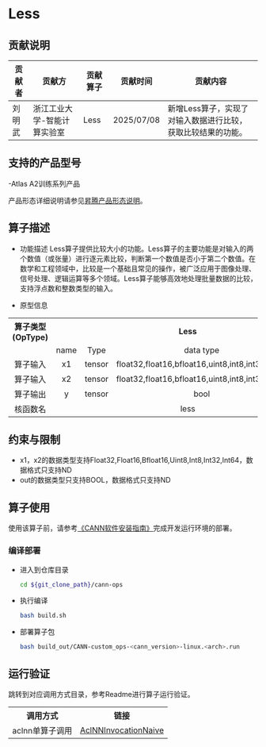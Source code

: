 # Less

## 贡献说明

| 贡献者 | 贡献方 | 贡献算子 | 贡献时间 | 贡献内容 |
|----|----|----|------|------|
| 刘明武 | 浙江工业大学-智能计算实验室 | Less | 2025/07/08 | 新增Less算子，实现了对输入数据进行比较，获取比较结果的功能。|


## 支持的产品型号

-Atlas A2训练系列产品

产品形态详细说明请参见[昇腾产品形态说明](https://www.hiascend.com/document/redirect/CannCommunityProductForm)。

## 算子描述

- 功能描述
  Less算子提供比较大小的功能。Less算子的主要功能是对输入的两个数值（或张量）进行逐元素比较，判断第一个数值是否小于第二个数值。在数学和工程领域中，比较是一个基础且常见的操作，被广泛应用于图像处理、信号处理、逻辑运算等多个领域。Less算子能够高效地处理批量数据的比较，支持浮点数和整数类型的输入。

- 原型信息

<table>
<tr><th align="center">算子类型(OpType)</th><th colspan="4" align="center">Less</th></tr> 
<tr><td align="center"> </td><td align="center">name</td><td align="center">Type</td><td align="center">data type</td><td align="center">format</td></tr>  
<tr><td rowspan="2" align="center">算子输入</td>
<tr><td align="center">x1</td><td align="center">tensor</td><td align="center">float32,float16,bfloat16,uint8,int8,int32,int64</td><td align="center">ND</td></tr>  
<tr><td rowspan="2" align="center">算子输入</td>
<tr><td align="center">x2</td><td align="center">tensor</td><td align="center">float32,float16,bfloat16,uint8,int8,int32,int64</td><td align="center">ND</td></tr>  
<tr><td rowspan="1" align="center">算子输出</td>
<td align="center">y</td><td align="center">tensor</td><td align="center">bool</td><td align="center">ND</td></tr>  
<tr><td rowspan="1" align="center">核函数名</td><td colspan="4" align="center">less</td></tr>  
</table>

## 约束与限制

  - x1，x2的数据类型支持Float32,Float16,Bfloat16,Uint8,Int8,Int32,Int64，数据格式只支持ND
  - out的数据类型只支持BOOL，数据格式只支持ND

## 算子使用

使用该算子前，请参考[《CANN软件安装指南》](https://hiascend.com/document/redirect/CannCommunityInstSoftware)完成开发运行环境的部署。

### 编译部署
  - 进入到仓库目录

    ```bash
    cd ${git_clone_path}/cann-ops
    ```

  - 执行编译

    ```bash
    bash build.sh
    ```

  - 部署算子包

    ```bash
    bash build_out/CANN-custom_ops-<cann_version>-linux.<arch>.run
    ```

## 运行验证

跳转到对应调用方式目录，参考Readme进行算子运行验证。

<table>
    <th>调用方式</th><th>链接</th>
    <tr>
        <td>aclnn单算子调用</td><td><a href="./examples/AclNNInvocationNaive"> AclNNInvocationNaive</td>
    </tr>
</table>